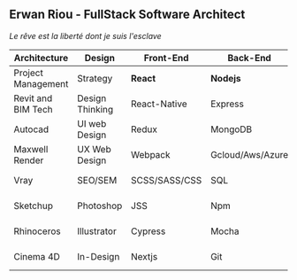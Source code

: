## Erwan Riou - FullStack Software Architect

_Le rêve est la liberté dont je suis l'esclave_

| Architecture          | Design                | Front-End             | Back-End              | Devops              |
| --------------------- | --------------------- | --------------------- | --------------------- |-------------------- |
| Project Management    | Strategy              | **React**             | **Nodejs**            | **Docker**          |
| Revit and BIM Tech    | Design Thinking       | React-Native          | Express               | Shell               |
| Autocad               | UI web Design         | Redux                 | MongoDB               | Kubernates          |
| Maxwell Render        | UX Web Design         | Webpack               | Gcloud/Aws/Azure      | Skaffold            |
| Vray                  | SEO/SEM               | SCSS/SASS/CSS         | SQL                   | NATS Streamer       |
| Sketchup              | Photoshop             | JSS                   | Npm                   | Microservices Infra |
| Rhinoceros            | Illustrator           | Cypress               | Mocha                 | Docker Swarm        |
| Cinema 4D             | In-Design             | Nextjs                | Git                   | Github Actions      |
